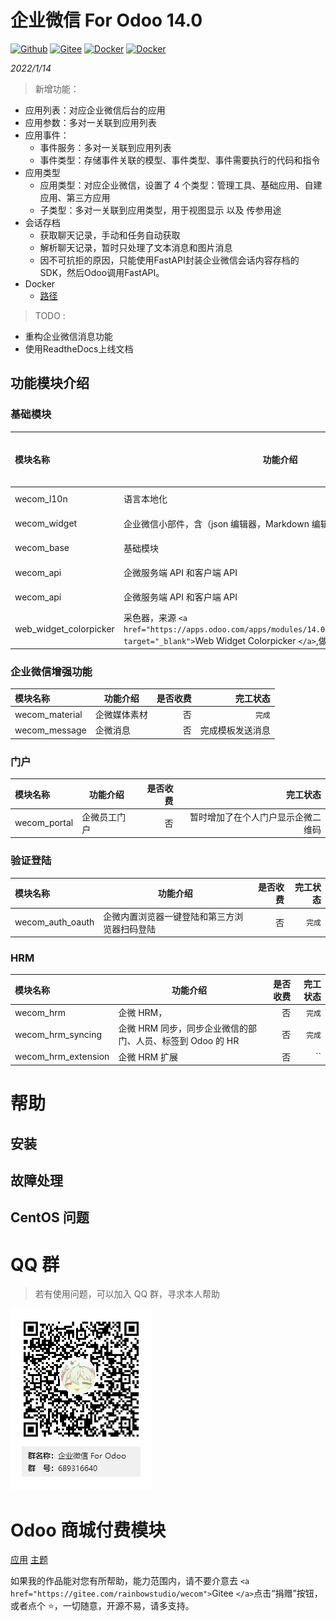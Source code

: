 # 企业微信 For Odoo 14.0

[![Github](http://img.shields.io/badge/Wecom14.0-Github-4cb648.svg?style=flat&colorA=8F8F8F)](https://github.com/rainbow-studio-solution/wecom)
[![Gitee](http://img.shields.io/badge/Wecom14.0-Gitee-875A7B.svg?style=flat&colorA=8F8F8F)](https://gitee.com/rainbowstudio/wecom)
[![Docker](http://img.shields.io/badge/Wecom14.0-Docker-C22D40.svg?style=flat&colorA=8F8F8F)](https://hub.docker.com/r/rainbowstudiosolution/wecom_for_odoo)
[![Docker](http://img.shields.io/badge/Wecom14.0-Docs-F34B7D.svg?style=flat&colorA=8F8F8F)](https://docs.rstudio.xyz/zh/latest/)


*2022/1/14* 

> 新增功能：

- 应用列表：对应企业微信后台的应用
- 应用参数：多对一关联到应用列表
- 应用事件：
  - 事件服务：多对一关联到应用列表
  - 事件类型：存储事件关联的模型、事件类型、事件需要执行的代码和指令
- 应用类型
  - 应用类型：对应企业微信，设置了 4 个类型：管理工具、基础应用、自建应用、第三方应用
  - 子类型：多对一关联到应用类型，用于视图显示 以及 传参用途
- 会话存档
  - 获取聊天记录，手动和任务自动获取
  - 解析聊天记录，暂时只处理了文本消息和图片消息
  - 因不可抗拒的原因，只能使用FastAPI封装企业微信会话内容存档的SDK，然后Odoo调用FastAPI。
- Docker
  - [路径](/docker) 

> TODO :
- 重构企业微信消息功能
- 使用ReadtheDocs上线文档
  
## 功能模块介绍

### 基础模块

| 模块名称               | 功能介绍                                                                                                                                            | 是否收费 | 完工状态 |
| :--------------------- | --------------------------------------------------------------------------------------------------------------------------------------------------- | -------: | -------: |
| wecom_l10n             | 语言本地化                                                                                                                                          |       否 |   `完成` |
| wecom_widget           | 企业微信小部件，含（json 编辑器，Markdown 编辑器，密码显示等）                                                                                      |       否 |   `完成` |
| wecom_base             | 基础模块                                                                                                                                            |       否 |   `完成` |
| wecom_api              | 企微服务端 API 和客户端 API                                                                                                                         |       否 |   `完成` |
| wecom_api              | 企微服务端 API 和客户端 API                                                                                                                         |       否 |   `完成` |
| web_widget_colorpicker | 采色器，来源 `<a href="https://apps.odoo.com/apps/modules/14.0/web_widget_colorpicker/" target="_blank">`Web Widget Colorpicker `</a>`,做了部分修改 |       否 |   `完成` |

### 企业微信增强功能

| 模块名称       | 功能介绍     | 是否收费 |         完工状态 |
| :------------- | ------------ | -------: | ---------------: |
| wecom_material | 企微媒体素材 |       否 |           `完成` |
| wecom_message  | 企微消息     |       否 | 完成模板发送消息 |

### 门户

| 模块名称     | 功能介绍     | 是否收费 |                           完工状态 |
| :----------- | ------------ | -------: | ---------------------------------: |
| wecom_portal | 企微员工门户 |       否 | 暂时增加了在个人门户显示企微二维码 |

### 验证登陆

| 模块名称         | 功能介绍                                     | 是否收费 | 完工状态 |
| :--------------- | -------------------------------------------- | -------: | -------: |
| wecom_auth_oauth | 企微内置浏览器一键登陆和第三方浏览器扫码登陆 |       否 |   `完成` |

### HRM

| 模块名称            | 功能介绍                                                   | 是否收费 | 完工状态 |
| :------------------ | ---------------------------------------------------------- | -------: | -------: |
| wecom_hrm           | 企微 HRM，                                                 |       否 |   `完成` |
| wecom_hrm_syncing   | 企微 HRM 同步，同步企业微信的部门、人员、标签到 Odoo 的 HR |       否 |   `完成` |
| wecom_hrm_extension | 企微 HRM 扩展                                              |       否 |       `` |

# 帮助

## 安装

## 故障处理

## CentOS 问题

# QQ 群

> 若有使用问题，可以加入 QQ 群，寻求本人帮助

![QQ群](doc/img/QQ群二维码.png)

# Odoo 商城付费模块

<a href="https://apps.odoo.com/apps/modules/browse?search=RStudio" target="_blank">应用</a>
<a href="https://apps.odoo.com/apps/themes/browse?search=RStudio" target="_blank">主题</a>

如果我的作品能对您有所帮助，能力范围内，请不要介意去 `<a href="https://gitee.com/rainbowstudio/wecom">`Gitee `</a>`点击“捐赠”按钮，或者点个 ⭐，一切随意，开源不易，请多支持。

